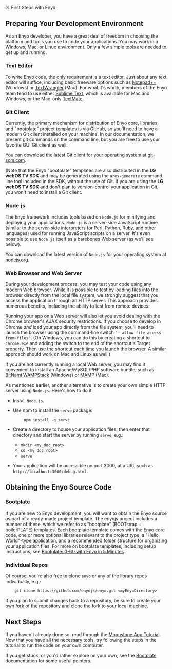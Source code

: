 % First Steps with Enyo

## Preparing Your Development Environment

As an Enyo developer, you have a great deal of freedom in choosing the platform
and tools you use to code your applications.  You may work in a Windows, Mac, or
Linux environment.  Only a few simple tools are needed to get up and running.

### Text Editor

To write Enyo code, the only requirement is a text editor.  Just
about any text editor will suffice, including basic freeware options such as
[Notepad++](http://notepad-plus-plus.org/) (Windows) or
[TextWrangler](http://www.barebones.com/products/textwrangler/) (Mac).  For what
it's worth, members of the Enyo team tend to use either [Sublime
Text](http://www.sublimetext.com/), which is available for Mac and Windows, or
the Mac-only [TextMate](http://macromates.com/).

### Git Client

Currently, the primary mechanism for distribution of Enyo core, libraries, and
"bootplate" project templates is via GitHub, so you'll need to have a modern Git
client installed on your machine.  In our documentation, we present git commands
on the command line, but you are free to use your favorite GUI Git client as
well.

You can download the latest Git client for your operating system at
[git-scm.com](http://git-scm.com/downloads).

(Note that the Enyo "bootplate" templates are also distributed in the **LG webOS
TV SDK** and may be generated using the `ares-generate` command line tool
included in the SDK, without the use of Git.  If you are using the **LG webOS TV
SDK** and don't plan to version-control your application in Git, you won't need
to install a Git client.

### Node.js

The Enyo framework includes tools based on `Node.js` for minifying and deploying
your applications.  `Node.js` is a server-side JavaScript runtime (similar to
the server-side interpreters for Perl, Python, Ruby, and other languages) used
for running JavaScript scripts on a server.  It's even possible to use `Node.js`
itself as a barebones Web server (as we'll see below).

You can download the latest version of `Node.js` for your operating system at
[nodejs.org](http://nodejs.org/).

### Web Browser and Web Server

During your development process, you may test your code using any modern Web
browser.  While it is possible to test by loading files into the browser
directly from the local file system, we strongly suggest that you access the
application through an HTTP server.  This approach provides numerous benefits,
including the ability to test from remote devices.

Running your app on a Web server will also let you avoid dealing with the Chrome
browser's AJAX security restrictions.  If you choose to develop in Chrome *and*
load your app directly from the file system, you'll need to launch the browser
using the command-line switch `"--allow-file-access-from-files"`.  (On Windows,
you can do this by creating a shortcut to `chrome.exe` and adding the switch to
the end of the shortcut's Target property.  Then use the shortcut each time you
launch the browser.  A similar approach should work on Mac and Linux as well.)

If you are not currently running a local Web server, you may find it convenient
to install an Apache/MySQL/PHP software bundle, such as [BitNami
WAMPStack](http://bitnami.org/stack/wampstack) (Windows) or
[MAMP](http://www.mamp.info/en/index.html) (Mac).

As mentioned earlier, another alternative is to create your own simple HTTP
server using `Node.js`.  Here's how to do it:

* Install `Node.js`.

* Use npm to install the `serve` package:

```
        npm install -g serve
```

* Create a directory to house your application files, then enter that directory
    and start the server by running `serve`, e.g.:

    + `mkdir <my_doc_root>`
    + `cd <my_doc_root>`
    + `serve`

* Your application will be accessible on port 3000, at a URL such as `http://localhost:3000/debug.html`.

## Obtaining the Enyo Source Code

### Bootplate

If you are new to Enyo development, you will want to obtain the Enyo source as
part of a ready-made project template.  The enyojs project includes a number of
these, which we refer to as "bootplate" (BOOTstrap + boilerPLATE) templates.
Each bootplate template comes with the Enyo core code, one or more optional
libraries relevant to the project type, a "Hello World"-type application, and a
recommended folder structure for organizing your application files.  For more on
bootplate templates, including setup instructions, see [Bootplate: 0-60 with
Enyo in 5 Minutes](bootplate.html).

### Individual Repos

Of course, you're also free to clone `enyo` or any of the library repos
individually, e.g.:

```
    git clone https://github.com/enyojs/enyo.git <myEnyoDirectory>
```

If you plan to submit changes back to a repository, be sure to create your own
fork of the repository and clone the fork to your local machine.

## Next Steps

If you haven't already done so, read through the [Moonstone App
Tutorial](moonstone-app-tutorial.html).  Now that you have all the necessary
tools, try following the steps in the tutorial to run the code on your own
computer.

If you get stuck, or you'd rather explore on your own, see the
[Bootplate](bootplate.html) documentation for some useful pointers.

